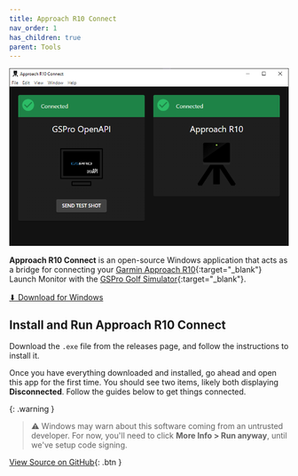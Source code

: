 ```yaml
---
title: Approach R10 Connect
nav_order: 1
has_children: true
parent: Tools
---
```


<img src="/assets/approach_r10_connect/window.png" />

**Approach R10 Connect** is an open-source Windows application that acts as a bridge for connecting your [Garmin Approach R10](https://www.garmin.com/en-US/p/695391){:target="\_blank"} Launch Monitor with the [GSPro Golf Simulator](https://gsprogolf.com/){:target="\_blank"}.

<p style="margin-top: 1rem;">
  <a class="btn" href="https://github.com/dudewheresmycode/gspro-openconnect-approach-r10/releases/latest" target="\_blank">⬇ Download for Windows</a>
</p>

## Install and Run Approach R10 Connect

Download the `.exe` file from the releases page, and follow the instructions to install it.

Once you have everything downloaded and installed, go ahead and open this app for the first time. You should see two items, likely both displaying **Disconnected**. Follow the guides below to get things connected.

{: .warning }

> ⚠️ Windows may warn about this software coming from an untrusted developer. For now, you'll need to click **More Info > Run anyway**, until we've setup code signing.

[View Source on GitHub](https://github.com/dudewheresmycode/gspro-openconnect-approach-r10){: .btn }
